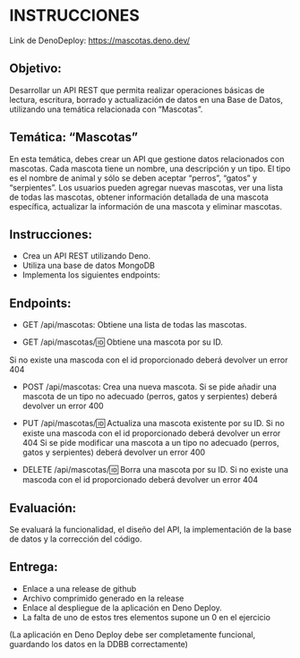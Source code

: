 # INSTRUCCIONES

Link de DenoDeploy: https://mascotas.deno.dev/

## Objetivo:
Desarrollar un API REST que permita realizar operaciones básicas de lectura, escritura, borrado y actualización de datos en una Base de Datos, utilizando una temática relacionada con “Mascotas”.

## Temática: “Mascotas”
En esta temática, debes crear un API que gestione datos relacionados con mascotas. Cada mascota tiene un nombre, una descripción y un tipo. El tipo es el nombre de animal y sólo se deben aceptar “perros”, “gatos” y “serpientes”. Los usuarios pueden agregar nuevas mascotas, ver una lista de todas las mascotas, obtener información detallada de una mascota específica, actualizar la información de una mascota y eliminar mascotas.

## Instrucciones:
- Crea un API REST utilizando Deno.
- Utiliza una base de datos MongoDB
- Implementa los siguientes endpoints:

## Endpoints:
- GET /api/mascotas: Obtiene una lista de todas las mascotas.

- GET /api/mascotas/:id: Obtiene una mascota por su ID.

Si no existe una mascoda con el id proporcionado deberá devolver un error 404
- POST /api/mascotas: Crea una nueva mascota.
Si se pide añadir una mascota de un tipo no adecuado (perros, gatos y serpientes) deberá devolver un error 400

- PUT /api/mascotas/:id: Actualiza una mascota existente por su ID.
Si no existe una mascoda con el id proporcionado deberá devolver un error 404
Si se pide modificar una mascota a un tipo no adecuado (perros, gatos y serpientes) deberá devolver un error 400

- DELETE /api/mascotas/:id: Borra una mascota por su ID.
Si no existe una mascoda con el id proporcionado deberá devolver un error 404

## Evaluación:
Se evaluará la funcionalidad, el diseño del API, la implementación de la base de datos y la corrección del código.

## Entrega:
- Enlace a una release de github
- Archivo comprimido generado en la release
- Enlace al despliegue de la aplicación en Deno Deploy.
- La falta de uno de estos tres elementos supone un 0 en el ejercicio

(La aplicación en Deno Deploy debe ser completamente funcional, guardando los datos en la DDBB correctamente)